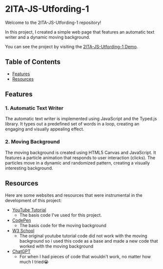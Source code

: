 # 2ITA-JS-Utfording-1

Welcome to the 2ITA-JS-Utfording-1 repository! 

In this project, I created a simple web page that features an automatic text writer and a dynamic moving background.

You can see the project by visiting the [2ITA-JS-Utfording-1 Demo](https://souplittle.github.io/2ITA-JS-Utfording-1/).

## Table of Contents

- [Features](#features)
- [Resources](#resorces)


## Features

### 1. Automatic Text Writer

The automatic text writer is implemented using JavaScript and the Typed.js library. It types out a predefined set of words in a loop, creating an engaging and visually appealing effect.

### 2. Moving Background

The moving background is created using HTML5 Canvas and JavaScript. It features a particle animation that responds to user interaction (clicks). The particles move in a dynamic and randomized pattern, creating a visually interesting background.


## Resources

Here are some websites and resources that were instrumental in the development of this project:

- [YouTube Tutorial](https://www.youtube.com/watch?v=IbGSsy17Ass)
  - The basis code I've used for this project.
- [CodePen](https://codepen.io/supah/pen/ExabJxB)
  - The basis code for the moving background
- [W3 School](https://www.w3schools.com/howto/howto_js_typewriter.asp)
  - The original youtube tutorial code did not work with the moving background so i used this code as a base and made a new code that worked with the moving background
- [ChatGPT](https://chat.openai.com)
  - For when I had pieces of code that wouldn't work, no matter how much I tried😭
